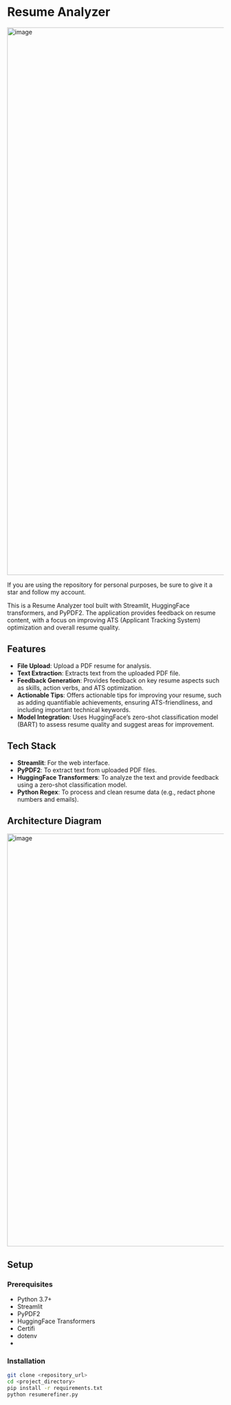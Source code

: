 # Resume Analyzer

<img width="1271" alt="image" src="https://github.com/user-attachments/assets/64ea7a09-47fd-4afa-988f-f09633709337" />


If you are using the repository for personal purposes, be sure to give it a star and follow my account. 

This is a Resume Analyzer tool built with Streamlit, HuggingFace transformers, and PyPDF2. The application provides feedback on resume content, with a focus on improving ATS (Applicant Tracking System) optimization and overall resume quality.

## Features
- **File Upload**: Upload a PDF resume for analysis.
- **Text Extraction**: Extracts text from the uploaded PDF file.
- **Feedback Generation**: Provides feedback on key resume aspects such as skills, action verbs, and ATS optimization.
- **Actionable Tips**: Offers actionable tips for improving your resume, such as adding quantifiable achievements, ensuring ATS-friendliness, and including important technical keywords.
- **Model Integration**: Uses HuggingFace’s zero-shot classification model (BART) to assess resume quality and suggest areas for improvement.

## Tech Stack
- **Streamlit**: For the web interface.
- **PyPDF2**: To extract text from uploaded PDF files.
- **HuggingFace Transformers**: To analyze the text and provide feedback using a zero-shot classification model.
- **Python Regex**: To process and clean resume data (e.g., redact phone numbers and emails).

## Architecture Diagram

<img width="958" alt="image" src="https://github.com/user-attachments/assets/d87b8896-d965-4b21-9674-24d7defd9ba7" />


## Setup

### Prerequisites
- Python 3.7+
- Streamlit
- PyPDF2
- HuggingFace Transformers
- Certifi
- dotenv
- 

### Installation

   ```bash
   git clone <repository_url>
   cd <project_directory>
   pip install -r requirements.txt
   python resumerefiner.py


